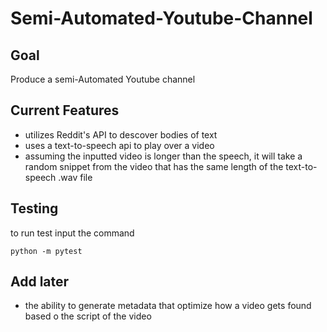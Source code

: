 # Semi-Automated-Youtube-Channel

## Goal

Produce a semi-Automated Youtube channel

## Current Features

- utilizes Reddit's API to descover bodies of text
- uses a text-to-speech api to play over a video
- assuming the inputted video is longer than the speech, it will take a random snippet from the video that has the same length of the text-to-speech .wav file

## Testing

to run test input the command
```
python -m pytest
```

## Add later

- the ability to generate metadata that optimize how a video gets found based o the script of the video
